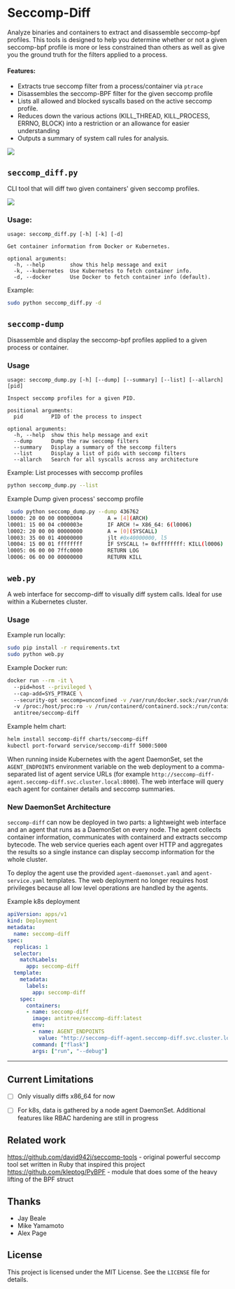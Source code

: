 # Seccomp-Diff

Analyze binaries and containers to extract and disassemble seccomp-bpf profiles. 
This tools is designed to help you determine whether or not a given seccomp-bpf
profile is more or less constrained than others as well as give you the ground 
truth for the filters applied to a process.


#### Features:
- Extracts true seccomp filter from a process/container via `ptrace`
- Disassembles the seccomp-BPF filter for the given seccomp profile
- Lists all allowed and blocked syscalls based on the active seccomp profile.
- Reduces down the various actions (KILL_THREAD, KILL_PROCESS, ERRNO, BLOCK) into a restriction or an allowance for easier understanding
- Outputs a summary of system call rules for analysis.

![](/examples/demo_web.png)

## `seccomp_diff.py`

CLI tool that will diff two given containers' given seccomp profiles.

![](/examples/demo.gif)

### Usage:
```
usage: seccomp_diff.py [-h] [-k] [-d]

Get container information from Docker or Kubernetes.

optional arguments:
  -h, --help        show this help message and exit
  -k, --kubernetes  Use Kubernetes to fetch container info.
  -d, --docker      Use Docker to fetch container info (default).
```

Example: 
```bash
sudo python seccomp_diff.py -d
```
## `seccomp-dump`
Disassemble and display the seccomp-bpf profiles applied to a given process or container. 

### Usage
```
usage: seccomp_dump.py [-h] [--dump] [--summary] [--list] [--allarch] [pid]

Inspect seccomp profiles for a given PID.

positional arguments:
  pid         PID of the process to inspect

optional arguments:
  -h, --help  show this help message and exit
  --dump      Dump the raw seccomp filters
  --summary   Display a summary of the seccomp filters
  --list      Display a list of pids with seccomp filters
  --allarch   Search for all syscalls across any architecture
```
Example: List processes with seccomp profiles
```bash
python seccomp_dump.py --list
```
Example Dump given process' seccomp profile
```bash
 sudo python seccomp_dump.py --dump 436762
l0000: 20 00 00 00000004        A = [4](ARCH)
l0001: 15 00 04 c000003e        IF ARCH != X86_64: 6(l0006)
l0002: 20 00 00 00000000        A = [0](SYSCALL)
l0003: 35 00 01 40000000        jlt #0x40000000, l5
l0004: 15 00 01 ffffffff        IF SYSCALL != 0xffffffff: KILL(l0006)
l0005: 06 00 00 7ffc0000        RETURN LOG
l0006: 06 00 00 00000000        RETURN KILL
``` 

## `web.py`
A web interface for seccomp-diff to visually diff system calls. Ideal for use
within a Kubernetes cluster. 



### Usage

Example run locally:
```bash
sudo pip install -r requirements.txt
sudo python web.py
```

Example Docker run:
```bash
docker run --rm -it \                                                                                                     
  --pid=host --privileged \                            
  --cap-add=SYS_PTRACE \                                             
  --security-opt seccomp=unconfined -v /var/run/docker.sock:/var/run/docker.sock \  
  -v /proc:/host/proc:ro -v /run/containerd/containerd.sock:/run/containerd/containerd.sock \
  antitree/seccomp-diff
```


Example helm chart:
```bash
helm install seccomp-diff charts/seccomp-diff
kubectl port-forward service/seccomp-diff 5000:5000
```

When running inside Kubernetes with the agent DaemonSet, set the `AGENT_ENDPOINTS`
environment variable on the web deployment to a comma-separated list of agent
service URLs (for example `http://seccomp-diff-agent.seccomp-diff.svc.cluster.local:8000`).
The web interface will query each agent for container details and seccomp
summaries.

### New DaemonSet Architecture

`seccomp-diff` can now be deployed in two parts: a lightweight web interface and
an agent that runs as a DaemonSet on every node.  The agent collects container
information, communicates with containerd and extracts seccomp bytecode.  The
web service queries each agent over HTTP and aggregates the results so a single
instance can display seccomp information for the whole cluster.

To deploy the agent use the provided `agent-daemonset.yaml` and
`agent-service.yaml` templates.  The web deployment no longer requires host
privileges because all low level operations are handled by the agents.

Example k8s deployment
```yaml
apiVersion: apps/v1
kind: Deployment
metadata:
  name: seccomp-diff
spec:
  replicas: 1
  selector:
    matchLabels:
      app: seccomp-diff
  template:
    metadata:
      labels:
        app: seccomp-diff
    spec:
      containers:
      - name: seccomp-diff
        image: antitree/seccomp-diff:latest
        env:
        - name: AGENT_ENDPOINTS
          value: "http://seccomp-diff-agent.seccomp-diff.svc.cluster.local:8000"
        command: ["flask"]
        args: ["run", "--debug"]
```
---

## Current Limitations
* [ ] Only visually diffs x86_64 for now
* [ ] For k8s, data is gathered by a node agent DaemonSet. Additional features
      like RBAC hardening are still in progress


## Related work

https://github.com/david942j/seccomp-tools - original powerful seccomp tool set written in Ruby that inspired this project
https://github.com/kleptog/PyBPF - module that does some of the heavy lifting of the BPF struct

## Thanks

- Jay Beale
- Mike Yamamoto
- Alex Page

## License

This project is licensed under the MIT License. See the `LICENSE` file for details.

